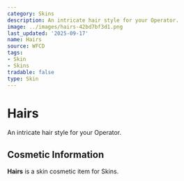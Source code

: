 ```yaml
---
category: Skins
description: An intricate hair style for your Operator.
image: ../images/hairs-42bd7bf3d1.png
last_updated: '2025-09-17'
name: Hairs
source: WFCD
tags:
- Skin
- Skins
tradable: false
type: Skin
---
```


# Hairs

An intricate hair style for your Operator.

## Cosmetic Information

**Hairs** is a skin cosmetic item for Skins.

